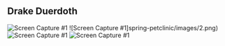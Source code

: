 ## Drake Duerdoth 

![Screen Capture #1](spring-petclinic/images/1.png)
![Screen Capture #1]spring-petclinic/images/2.png)
![Screen Capture #1](spring-petclinic/images/3.png)
![Screen Capture #1](spring-petclinic/images/4.png)
